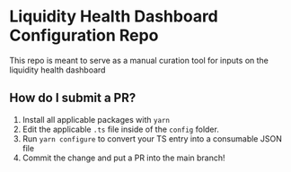 # Liquidity Health Dashboard Configuration Repo
This repo is meant to serve as a manual curation tool for inputs on the liquidity health dashboard

## How do I submit a PR?
1. Install all applicable packages with `yarn`
2. Edit the applicable `.ts` file inside of the `config` folder.
3. Run `yarn configure` to convert your TS entry into a consumable JSON file
4. Commit the change and put a PR into the main branch!